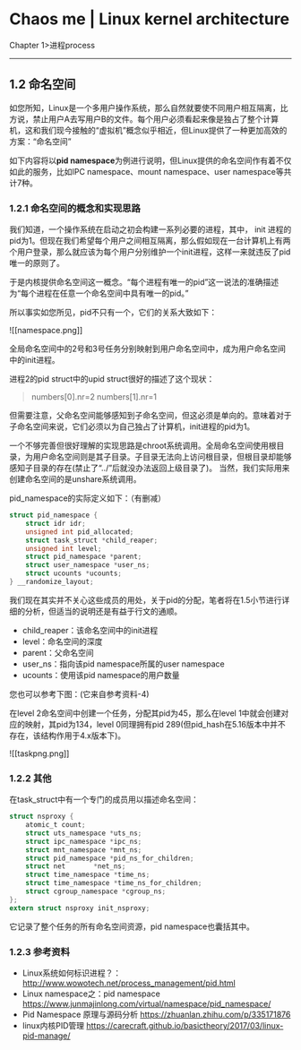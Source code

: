 # Chaos me | Linux kernel architecture
Chapter 1>进程process

---

## 1.2 命名空间
如您所知，Linux是一个多用户操作系统，那么自然就要使不同用户相互隔离，比方说，禁止用户A去写用户B的文件。每个用户必须看起来像是独占了整个计算机，这和我们现今接触的“虚拟机”概念似乎相近，但Linux提供了一种更加高效的方案：“命名空间”

 如下内容将以**pid namespace**为例进行说明，但Linux提供的命名空间作有着不仅如此的服务，比如IPC namespace、mount namespace、user namespace等共计7种。

### 1.2.1 命名空间的概念和实现思路

我们知道，一个操作系统在启动之初会构建一系列必要的进程，其中， init 进程的pid为1。但现在我们希望每个用户之间相互隔离，那么假如现在一台计算机上有两个用户登录，那么就应该为每个用户分别维护一个init进程，这样一来就违反了pid唯一的原则了。

于是内核提供命名空间这一概念。“每个进程有唯一的pid”这一说法的准确描述为“每个进程在任意一个命名空间中具有唯一的pid。”

所以事实如您所见，pid不只有一个，它们的关系大致如下：

![[namespace.png]]

 全局命名空间中的2号和3号任务分别映射到用户命名空间中，成为用户命名空间中的init进程。

 进程2的pid struct中的upid struct很好的描述了这个现状：
 > numbers[0].nr=2
 > numbers[1].nr=1

 但需要注意，父命名空间能够感知到子命名空间，但这必须是单向的。意味着对于子命名空间来说，它们必须以为自己独占了计算机，init进程的pid为1。

 一个不够完善但很好理解的实现思路是chroot系统调用。全局命名空间使用根目录，为用户命名空间则是其子目录。子目录无法向上访问根目录，但根目录却能够感知子目录的存在(禁止了“../”后就没办法返回上级目录了)。
 当然，我们实际用来创建命名空间的是unshare系统调用。

pid_namespace的实际定义如下：（有删减）

```c
struct pid_namespace {
	struct idr idr;
	unsigned int pid_allocated;
	struct task_struct *child_reaper;
	unsigned int level;
	struct pid_namespace *parent;
	struct user_namespace *user_ns;
	struct ucounts *ucounts;
} __randomize_layout;
```

 我们现在其实并不关心这些成员的用处，关于pid的分配，笔者将在1.5小节进行详细的分析，但适当的说明还是有益于行文的通顺。
- child_reaper：该命名空间中的init进程
- level：命名空间的深度
- parent：父命名空间
- user_ns：指向该pid namespace所属的user namespace
- ucounts：使用该pid namespace的用户数量

 您也可以参考下图：(它来自参考资料-4)

 在level 2命名空间中创建一个任务，分配其pid为45，那么在level 1中就会创建对应的映射，其pid为134，level 0同理拥有pid 289(但pid_hash在5.16版本中并不存在，该结构作用于4.x版本下)。
 
 ![[taskpng.png]]

### 1.2.2 其他

 在task_struct中有一个专门的成员用以描述命名空间：

```c
struct nsproxy {
	atomic_t count;
	struct uts_namespace *uts_ns;
	struct ipc_namespace *ipc_ns;
	struct mnt_namespace *mnt_ns;
	struct pid_namespace *pid_ns_for_children;
	struct net 	     *net_ns;
	struct time_namespace *time_ns;
	struct time_namespace *time_ns_for_children;
	struct cgroup_namespace *cgroup_ns;
};
extern struct nsproxy init_nsproxy;
```

 它记录了整个任务的所有命名空间资源，pid namespace也囊括其中。

### 1.2.3 参考资料
- Linux系统如何标识进程？：
http://www.wowotech.net/process_management/pid.html
- Linux namespace之：pid namespace
https://www.junmajinlong.com/virtual/namespace/pid_namespace/
- Pid Namespace 原理与源码分析
https://zhuanlan.zhihu.com/p/335171876
- linux内核PID管理
https://carecraft.github.io/basictheory/2017/03/linux-pid-manage/


